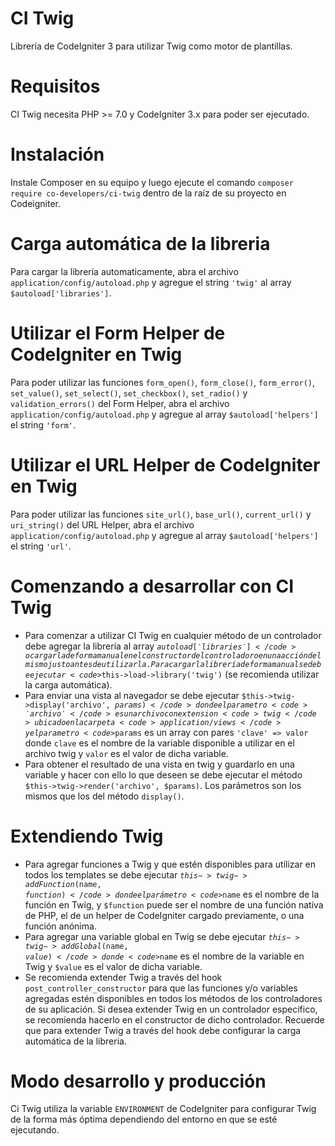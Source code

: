 # CI Twig
Librería de CodeIgniter 3 para utilizar Twig como motor de plantillas.

# Requisitos
CI Twig necesita PHP >= 7.0 y CodeIgniter 3.x para poder ser ejecutado.

# Instalación
Instale Composer en su equipo y luego ejecute el comando <code>composer require co-developers/ci-twig</code> dentro de la raíz de su proyecto en Codeigniter.

# Carga automática de la libreria
Para cargar la librería automaticamente, abra el archivo <code>application/config/autoload.php</code> y agregue el string <code>'twig'</code> al array <code>$autoload['libraries']</code>.

# Utilizar el Form Helper de CodeIgniter en Twig
Para poder utilizar las funciones <code>form_open()</code>, <code>form_close()</code>, <code>form_error()</code>, <code>set_value()</code>, <code>set_select()</code>, <code>set_checkbox()</code>, <code>set_radio()</code> y <code>validation_errors()</code> del Form Helper, abra el archivo <code>application/config/autoload.php</code> y agregue al array <code>$autoload['helpers']</code> el string <code>'form'</code>.

# Utilizar el URL Helper de CodeIgniter en Twig
Para poder utilizar las funciones <code>site_url()</code>, <code>base_url()</code>, <code>current_url()</code> y <code>uri_string()</code> del URL Helper, abra el archivo <code>application/config/autoload.php</code> y agregue al array <code>$autoload['helpers']</code> el string <code>'url'</code>.

# Comenzando a desarrollar con CI Twig
- Para comenzar a utilizar CI Twig en cualquier método de un controlador debe agregar la librería al array <code>$autoload['libraries']</code> o cargarla de forma manual en el constructor del controlador o en una acción del mismo justo antes de utilizarla. Para cargar la librería de forma manual se debe ejecutar <code>$this->load->library('twig')</code> (se recomienda utilizar la carga automática).
- Para enviar una vista al navegador se debe ejecutar <code>$this->twig->display('archivo', $params)</code> donde el parametro <code>'archivo'</code> es un archivo con extension <code>twig</code> ubicado en la carpeta <code>application/views</code> y el parametro <code>$params</code> es un array con pares <code>'clave' => valor</code> donde <code>clave</code> es el nombre de la variable disponible a utilizar en el archivo twig y <code>valor</code> es el valor de dicha variable.
- Para obtener el resultado de una vista en twig y guardarlo en una variable y hacer con ello lo que deseen se debe ejecutar el método <code>$this->twig->render('archivo', $params)</code>. Los parámetros son los mismos que los del método <code>display()</code>.

# Extendiendo Twig
- Para agregar funciones a Twig y que estén disponibles para utilizar en todos los templates se debe ejecutar <code>$this->twig->addFunction($name, $function)</code> donde el parámetro <code>$name</code> es el nombre de la función en Twig, y <code>$function</code> puede ser el nombre de una función nativa de PHP, el de un helper de CodeIgniter cargado previamente, o una función anónima.
- Para agregar una variable global en Twig se debe ejecutar <code>$this->twig->addGlobal($name, $value)</code> donde <code>$name</code> es el nombre de la variable en Twig y <code>$value</code> es el valor de dicha variable.
- Se recomienda extender Twig a través del hook <code>post_controller_constructor</code> para que las funciones y/o variables agregadas estén disponibles en todos los métodos de los controladores de su aplicación. Si desea extender Twig en un controlador específico, se recomienda hacerlo en el constructor de dicho controlador. Recuerde que para extender Twig a través del hook debe configurar la carga automática de la libreria.

# Modo desarrollo y producción
Ci Twig utiliza la variable <code>ENVIRONMENT</code> de CodeIgniter para configurar Twig de la forma más óptima dependiendo del entorno en que se esté ejecutando.
